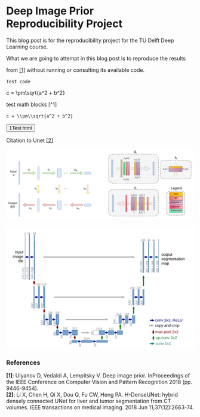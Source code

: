 # Deep Image Prior <br> Reproducibility Project

This blog post is for the reproducibility project for the TU Delft Deep Learning course.

 What we are going to attempt in this blog post is to reproduce the results 

 from [[1]](#citation-1) without running or consulting its available code.



```
Test code
```

<InlineMath>c = \\pm\\sqrt{a^2 + b^2}</InlineMath>

test math blocks [^1]

```katex {evaluate: true}
c = \\pm\\sqrt{a^2 + b^2}
```

<button>1Test html</button>

Citation to Unet [[2]](#citation-2)

![](./images/network_structure.png)

![](./images/unet.png)

### References

<div id="citation-1"><strong>[1]</strong>: Ulyanov D, Vedaldi A, Lempitsky V. Deep image prior. InProceedings of  the IEEE Conference on Computer Vision and Pattern Recognition 2018 (pp. 9446-9454).</div>

<div id="citation-2"><strong>[2]</strong>: Li X, Chen H, Qi X, Dou Q, Fu CW, Heng PA. H-DenseUNet: hybrid densely connected UNet for liver and tumor segmentation from CT volumes. IEEE transactions on medical imaging. 2018 Jun 11;37(12):2663-74.</div>